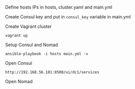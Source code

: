 Define hosts IPs in hosts, cluster.yaml and main.yml

Create Consul key and put in `consul_key` variable in main.yml

Create Vagrant cluster
```
vagrant up
```

Setup Consul and Nomad
```
ansible-playbook -i hosts main.yml -v
```

Open Consul
```
http://192.168.56.101:8500/ui/dc1/services
```

Open Nomad
```

```